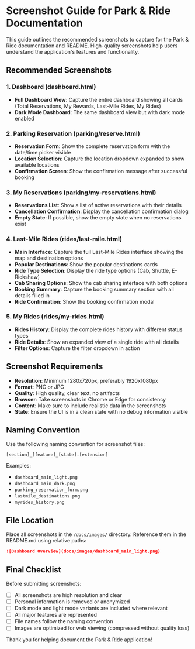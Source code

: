 # Screenshot Guide for Park & Ride Documentation

This guide outlines the recommended screenshots to capture for the Park & Ride documentation and README. High-quality screenshots help users understand the application's features and functionality.

## Recommended Screenshots

### 1. Dashboard (dashboard.html)
- **Full Dashboard View**: Capture the entire dashboard showing all cards (Total Reservations, My Rewards, Last-Mile Rides, My Rides)
- **Dark Mode Dashboard**: The same dashboard view but with dark mode enabled

### 2. Parking Reservation (parking/reserve.html)
- **Reservation Form**: Show the complete reservation form with the date/time picker visible
- **Location Selection**: Capture the location dropdown expanded to show available locations
- **Confirmation Screen**: Show the confirmation message after successful booking

### 3. My Reservations (parking/my-reservations.html)
- **Reservations List**: Show a list of active reservations with their details
- **Cancellation Confirmation**: Display the cancellation confirmation dialog
- **Empty State**: If possible, show the empty state when no reservations exist

### 4. Last-Mile Rides (rides/last-mile.html)
- **Main Interface**: Capture the full Last-Mile Rides interface showing the map and destination options
- **Popular Destinations**: Show the popular destinations cards
- **Ride Type Selection**: Display the ride type options (Cab, Shuttle, E-Rickshaw)
- **Cab Sharing Options**: Show the cab sharing interface with both options
- **Booking Summary**: Capture the booking summary section with all details filled in
- **Ride Confirmation**: Show the booking confirmation modal

### 5. My Rides (rides/my-rides.html)
- **Rides History**: Display the complete rides history with different status types
- **Ride Details**: Show an expanded view of a single ride with all details
- **Filter Options**: Capture the filter dropdown in action

## Screenshot Requirements

- **Resolution**: Minimum 1280x720px, preferably 1920x1080px
- **Format**: PNG or JPG
- **Quality**: High quality, clear text, no artifacts
- **Browser**: Take screenshots in Chrome or Edge for consistency
- **Content**: Make sure to include realistic data in the screenshots
- **State**: Ensure the UI is in a clean state with no debug information visible

## Naming Convention

Use the following naming convention for screenshot files:

```
[section]_[feature]_[state].[extension]
```

Examples:
- `dashboard_main_light.png`
- `dashboard_main_dark.png`
- `parking_reservation_form.png`
- `lastmile_destinations.png`
- `myrides_history.png`

## File Location

Place all screenshots in the `/docs/images/` directory. Reference them in the README.md using relative paths:

```markdown
![Dashboard Overview](docs/images/dashboard_main_light.png)
```

## Final Checklist

Before submitting screenshots:

- [ ] All screenshots are high resolution and clear
- [ ] Personal information is removed or anonymized
- [ ] Dark mode and light mode variants are included where relevant
- [ ] All major features are represented
- [ ] File names follow the naming convention
- [ ] Images are optimized for web viewing (compressed without quality loss)

Thank you for helping document the Park & Ride application! 